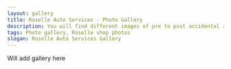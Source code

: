 ```yaml
---
layout: gallery
title: Roselle Auto Services - Photo Gallery
description: You will find different images of pre to post accidental repairs that our company has to offer. We specialize in making your car look brand new.
tags: Photo gallery, Roselle shop photos
slogan: Roselle Auto Services Gallery
---
```

<section>
Will add gallery here
</section>